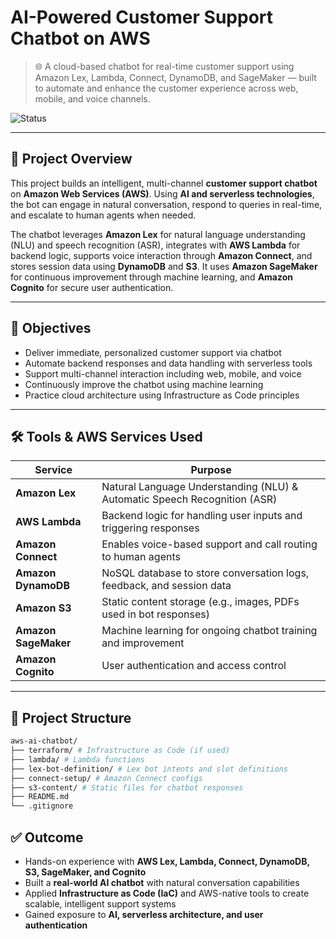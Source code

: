# AI-Powered Customer Support Chatbot on AWS

> 🌐 A cloud-based chatbot for real-time customer support using Amazon Lex, Lambda, Connect, DynamoDB, and SageMaker — built to automate and enhance the customer experience across web, mobile, and voice channels.

![Status](https://img.shields.io/badge/status-In%20Development-yellow)

---

## 🚀 Project Overview

This project builds an intelligent, multi-channel **customer support chatbot** on **Amazon Web Services (AWS)**. Using **AI and serverless technologies**, the bot can engage in natural conversation, respond to queries in real-time, and escalate to human agents when needed.

The chatbot leverages **Amazon Lex** for natural language understanding (NLU) and speech recognition (ASR), integrates with **AWS Lambda** for backend logic, supports voice interaction through **Amazon Connect**, and stores session data using **DynamoDB** and **S3**. It uses **Amazon SageMaker** for continuous improvement through machine learning, and **Amazon Cognito** for secure user authentication.

---

## 🎯 Objectives

- Deliver immediate, personalized customer support via chatbot
- Automate backend responses and data handling with serverless tools
- Support multi-channel interaction including web, mobile, and voice
- Continuously improve the chatbot using machine learning
- Practice cloud architecture using Infrastructure as Code principles

---

## 🛠️ Tools & AWS Services Used

| Service              | Purpose                                                                 |
|----------------------|-------------------------------------------------------------------------|
| **Amazon Lex**        | Natural Language Understanding (NLU) & Automatic Speech Recognition (ASR) |
| **AWS Lambda**        | Backend logic for handling user inputs and triggering responses         |
| **Amazon Connect**    | Enables voice-based support and call routing to human agents            |
| **Amazon DynamoDB**   | NoSQL database to store conversation logs, feedback, and session data   |
| **Amazon S3**         | Static content storage (e.g., images, PDFs used in bot responses)       |
| **Amazon SageMaker**  | Machine learning for ongoing chatbot training and improvement           |
| **Amazon Cognito**    | User authentication and access control                                  |

---

## 📁 Project Structure

```bash
aws-ai-chatbot/
├── terraform/ # Infrastructure as Code (if used)
├── lambda/ # Lambda functions
├── lex-bot-definition/ # Lex bot intents and slot definitions
├── connect-setup/ # Amazon Connect configs
├── s3-content/ # Static files for chatbot responses
├── README.md
└── .gitignore
```
## ✅ Outcome

- Hands-on experience with **AWS Lex, Lambda, Connect, DynamoDB, S3, SageMaker, and Cognito**
- Built a **real-world AI chatbot** with natural conversation capabilities
- Applied **Infrastructure as Code (IaC)** and AWS-native tools to create scalable, intelligent support systems
- Gained exposure to **AI, serverless architecture, and user authentication**
